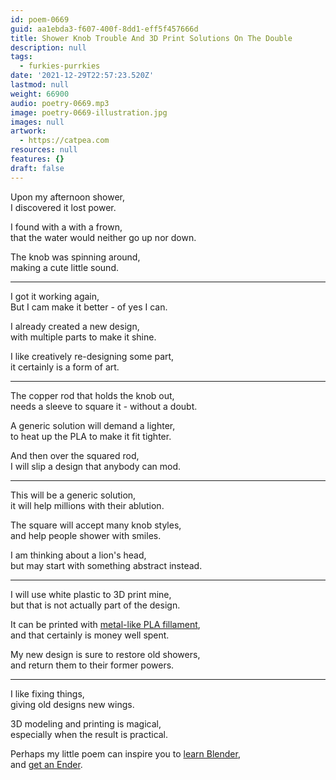 ```yaml
---
id: poem-0669
guid: aa1ebda3-f607-400f-8dd1-eff5f457666d
title: Shower Knob Trouble And 3D Print Solutions On The Double
description: null
tags:
  - furkies-purrkies
date: '2021-12-29T22:57:23.520Z'
lastmod: null
weight: 66900
audio: poetry-0669.mp3
image: poetry-0669-illustration.jpg
images: null
artwork:
  - https://catpea.com
resources: null
features: {}
draft: false
---
```


Upon my afternoon shower,\
I discovered it lost power.

I found with a with a frown,\
that the water would neither go up nor down.

The knob was spinning around,\
making a cute little sound.

---

I got it working again,\
But I cam make it better - of yes I can.

I already created a new design,\
with multiple parts to make it shine.

I like creatively re-designing some part,\
it certainly is a form of art.

---

The copper rod that holds the knob out,\
needs a sleeve to square it - without a doubt.

A generic solution will demand a lighter,\
to heat up the PLA to make it fit tighter.

And then over the squared rod,\
I will slip a design that anybody can mod.

---

This will be a generic solution,\
it will help millions with their ablution.

The square will accept many knob styles,\
and help people shower with smiles.

I am thinking about a lion's head,\
but may start with something abstract instead.

---

I will use white plastic to 3D print mine,\
but that is not actually part of the design.

It can be printed with [metal-like PLA fillament](https://www.amazon.com/s?k=metal+pla),\
and that certainly is money well spent.

My new design is sure to restore old showers,\
and return them to their former powers.

---

I like fixing things,\
giving old designs new wings.

3D modeling and printing is magical,\
especially when the result is practical.

Perhaps my little poem can inspire you to [learn Blender](https://www.youtube.com/watch?v=TPrnSACiTJ4\&list=PLexwJr_iILK7IkuhEeAYeN7aLV5AAXKa-),\
and [get an Ender](https://www.youtube.com/watch?v=gokN9xNG94U).
